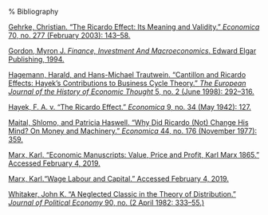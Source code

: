 ﻿% Bibliography

[Gehrke, Christian. “The Ricardo Effect: Its Meaning and Validity.” *Economica* 70, no. 277 (February 2003): 143–58. ](https://doi.org/10.1111/1468-0335.t01-1-00275)

[Gordon, Myron J. *Finance, Investment And Macroeconomics*. Edward Elgar Publishing, 1994. ](https://ideas.repec.org/b/elg/eebook/183.html)

[Hagemann, Harald, and Hans-Michael Trautwein. “Cantillon and Ricardo Effects: Hayek’s Contributions to Business Cycle Theory.” *The European Journal of the History of Economic Thought* 5, no. 2 (June 1998): 292–316. ](https://doi.org/10.1080/10427719800000022)

[Hayek, F. A. v. “The Ricardo Effect.” *Economica* 9, no. 34 (May 1942): 127. ](https://doi.org/10.2307/2549806)

[Maital, Shlomo, and Patricia Haswell. “Why Did Ricardo (Not) Change His Mind? On Money and Machinery.” *Economica* 44, no. 176 (November 1977): 359. ](https://doi.org/10.2307/2553569)

[Marx, Karl. “Economic Manuscripts: Value, Price and Profit, Karl Marx 1865.” Accessed February 4, 2019. ](https://www.marxists.org/archive/marx/works/1865/value-price-profit/)

[Marx, Karl.“Wage Labour and Capital.” Accessed February 4, 2019. ](https://www.marxists.org/archive/marx/works/1847/wage-labour/)

[Whitaker, John K. “A Neglected Classic in the Theory of Distribution.” *Journal of Political Economy* 90, no. (2 April 1982: 333–55.) ](https://doi.org/10.1086/261059)